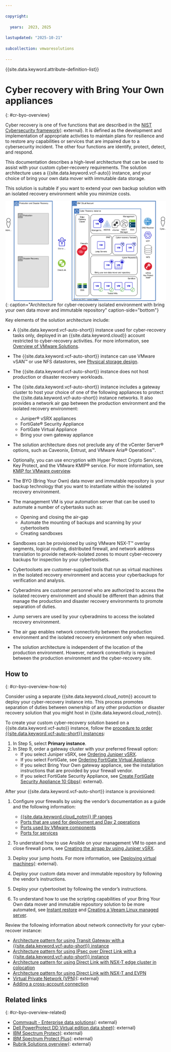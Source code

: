 ```yaml
---

copyright:

  years:  2023, 2025

lastupdated: "2025-10-21"

subcollection: vmwaresolutions

---
```


{{site.data.keyword.attribute-definition-list}}

# Cyber recovery with Bring Your Own appliances
{: #cr-byo-overview}



Cyber recovery is one of five functions that are described in the [NIST Cybersecurity framework](https://www.nist.gov/cyberframework){: external}. It is defined as the development and implementation of appropriate activities to maintain plans for resilience and to restore any capabilities or services that are impaired due to a cybersecurity incident. The other four functions are identify, protect, detect, and respond.

This documentation describes a high-level architecture that can be used to assist with your custom cyber-recovery requirements. The solution architecture uses a {{site.data.keyword.vcf-auto}} instance, and your choice of bring your own data mover with immutable data storage.

This solution is suitable if you want to extend your own backup solution with an isolated recovery environment while you minimize costs.

![Architecture diagram](../../images/cr-byo-ire.svg "Architecture diagram"){: caption="Architecture for cyber-recovery isolated environment with bring your own data mover and immutable repository" caption-side="bottom"}

Key elements of the solution architecture include:

* A {{site.data.keyword.vcf-auto-short}} instance used for cyber-recovery tasks only, deployed in an {{site.data.keyword.cloud}} account restricted to cyber-recovery activities. For more information, see [Overview of VMware Solutions](/docs/vmwaresolutions?topic=vmwaresolutions-solution_overview).
* The {{site.data.keyword.vcf-auto-short}} instance can use VMware vSAN™ or use NFS datastores, see [Physical storage design](/docs/vmwaresolutions?topic=vmwaresolutions-design_physicalinfrastructure#design_physicalinfrastructure-storage-design).
* The {{site.data.keyword.vcf-auto-short}} instance does not host production or disaster recovery workloads.
* The {{site.data.keyword.vcf-auto-short}} instance includes a gateway cluster to host your choice of one of the following appliances to protect the {{site.data.keyword.vcf-auto-short}} instance networks. It also provides a network air gap between the production environment and the isolated recovery environment:

   * Juniper® vSRX appliances
   * FortiGate® Security Appliance
   * FortiGate Virtual Appliance
   * Bring your own gateway appliance

* The solution architecture does not preclude any of the vCenter Server® options, such as Caveonix, Entrust, and VMware Aria® Operations™.
* Optionally, you can use encryption with Hyper Protect Crypto Services, Key Protect, and the VMware KMIP® service. For more information, see [KMIP for VMware overview](/docs/vmwaresolutions?topic=vmwaresolutions-kmip_standalone_considerations).
* The BYO (Bring Your Own) data mover and immutable repository is your backup technology that you want to instantiate within the isolated recovery environment.
* The management VM is your automation server that can be used to automate a number of cybertasks such as:

   * Opening and closing the air-gap
   * Automate the mounting of backups and scanning by your cybertoolsets
   * Creating sandboxes

* Sandboxes can be provisioned by using VMware NSX-T™ overlay segments, logical routing, distributed firewall, and network address translation to provide network-isolated zones to mount cyber-recovery backups for inspection by your cybertoolsets.
* Cybertoolsets are customer-supplied tools that run as virtual machines in the isolated recovery environment and access your cyberbackups for verification and analysis.
* Cyberadmins are customer personnel who are authorized to access the isolated recovery environment and should be different than admins that manage the production and disaster recovery environments to promote separation of duties.
* Jump servers are used by your cyberadmins to access the isolated recovery environment.
* The air gap enables network connectivity between the production environment and the isolated recovery environment only when required.
* The solution architecture is independent of the location of the production environment. However, network connectivity is required between the production environment and the cyber-recovery site.

## How to
{: #cr-byo-overview-how-to}

Consider using a separate {{site.data.keyword.cloud_notm}} account to deploy your cyber-recovery instance into. This process promotes separation of duties between ownership of any other production or disaster recovery solution that you might host in {{site.data.keyword.cloud_notm}}.

To create your custom cyber-recovery solution based on a {{site.data.keyword.vcf-auto}} instance, follow the [procedure to order {{site.data.keyword.vcf-auto-short}} instances](/docs/vmwaresolutions?topic=vmwaresolutions-vc_orderinginstance-procedure):

1. In Step 5, select **Primary instance**.
2. In Step 9, order a gateway cluster with your preferred firewall option:
    * If you select Juniper vSRX, see [Ordering Juniper vSRX](/docs/vmwaresolutions?topic=vmwaresolutions-juniper-ordering).
    * If you select FortiGate, see [Ordering FortiGate Virtual Appliance](/docs/vmwaresolutions?topic=vmwaresolutions-fortinetvm_ordering).
    * If you select Bring Your Own gateway appliance, see the installation instructions that are provided by your firewall vendor.
    * If you select FortiGate Security Appliance, see [Create FortiGate Security Appliance 10 Gbps](/netsec/firewalls/multi-vlan/provision#create){: external}.

After your {{site.data.keyword.vcf-auto-short}} instance is provisioned:

1. Configure your firewalls by using the vendor’s documentation as a guide and the following information:
   * [{{site.data.keyword.cloud_notm}} IP ranges](/docs/infrastructure-hub?topic=infrastructure-hub-ibm-cloud-ip-ranges)
   * [Ports that are used for deployment and Day 2 operations](/docs/vmwaresolutions?topic=vmwaresolutions-vmwaresol_ports-deploy-day2ops)
   * [Ports used by VMware components](/docs/vmwaresolutions?topic=vmwaresolutions-vmwaresol_ports-vmwareuses)
   * [Ports for services](/docs/vmwaresolutions?topic=vmwaresolutions-vmwaresol_ports-services)

2. To understand how to use Ansible on your management VM to open and close firewall ports, see [Creating the airgap by using Juniper vSRX](/docs/vmwaresolutions?topic=vmwaresolutions-veeam-cr-sag-vsrx).
3. Deploy your jump hosts. For more information, see [Deploying virtual machines](https://techdocs.broadcom.com/us/en/vmware-cis/vsphere/vsphere/7-0/vsphere-virtual-machine-administration-guide-7-0/deploying-virtual-machinesvm-admin.html){: external}.
4. Deploy your custom data mover and immutable repository by following the vendor’s instructions.
5. Deploy your cybertoolset by following the vendor’s instructions.
6. To understand how to use the scripting capabilities of your Bring Your Own data mover and immutable repository solution to be more automated, see [Instant restore](/docs/vmwaresolutions?topic=vmwaresolutions-veeam-cr-sag-instantrestore) and [Creating a Veeam Linux managed server](/docs/vmwaresolutions?topic=vmwaresolutions-veeam-cr-sag-lnxmgdsvr).

Review the following information about network connectivity for your cyber-recover instance:

* [Architecture pattern for using Transit Gateway with a {{site.data.keyword.vcf-auto-short}} instance](/docs/vmwaresolutions?topic=vmwaresolutions-arch-pattern-nsx-t-transit-gw)
* [Architecture pattern for using IPsec over Direct Link with a {{site.data.keyword.vcf-auto-short}} instance](/docs/vmwaresolutions?topic=vmwaresolutions-arch-pattern-nsx-t-direct-link-ipsec)
* [Architecture pattern for using Direct Link with NSX-T edge cluster in colocation](/docs/vmwaresolutions?topic=vmwaresolutions-arch-pattern-direct-link-edge)
* [Architecture pattern for using Direct Link with NSX-T and EVPN](/docs/vmwaresolutions?topic=vmwaresolutions-arch-pattern-direct-link-evpn)
* [Virtual Private Network (VPN)](https://techdocs.broadcom.com/us/en/vmware-cis/nsx/nsxt-dc/3-2/administration-guide/virtual-private-network-vpn.html){: external}
* [Adding a cross-account connection](/docs/transit-gateway?topic=transit-gateway-adding-cross-account-connections&interface=ui)

## Related links
{: #cr-byo-overview-related}

* [Commvault - Enterprise data solutions](https://www.commvault.com){: external}
* [Dell PowerProtect DD Virtual edition data sheet](https://www.delltechnologies.com/asset/en-my/solutions/apex/technical-support/dell-apex-protection-storage-data-sheet.pdf){: external}
* [IBM Spectrum Protect](https://www.ibm.com/products/storage-protect){: external}
* [IBM Spectrum Protect Plus](https://www.ibm.com/products/ibm-storage-protect-plus){: external}
* [Rubrik Solutions overview](https://www.rubrik.com/solutions){: external}
